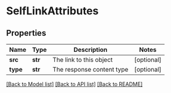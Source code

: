# SelfLinkAttributes

## Properties
Name | Type | Description | Notes
------------ | ------------- | ------------- | -------------
**src** | **str** | The link to this object | [optional] 
**type** | **str** | The response content type | [optional] 

[[Back to Model list]](../README.md#documentation-for-models) [[Back to API list]](../README.md#documentation-for-api-endpoints) [[Back to README]](../README.md)

